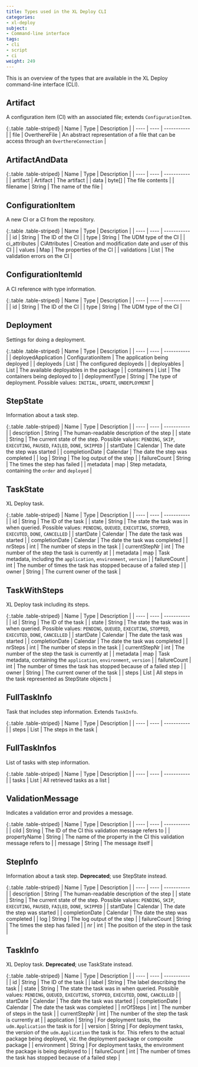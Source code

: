 ```yaml
---
title: Types used in the XL Deploy CLI
categories:
- xl-deploy
subject:
- Command-line interface
tags:
- cli
- script
- ci
weight: 249
---
```


This is an overview of the types that are available in the XL Deploy command-line interface (CLI).

## Artifact

A configuration item (CI) with an associated file; extends `ConfigurationItem`.

{:.table .table-striped}
| Name | Type | Description |
| ---- | ---- | ----------- |
| file | OverthereFile | An abstract representation of a file that can be access through an `OverthereConnection` |

## ArtifactAndData

{:.table .table-striped}
| Name | Type | Description |
| ---- | ---- | ----------- |
| artifact | Artifact | The artifact |
| data | byte[] | The file contents |
| filename | String | The name of the file |

## ConfigurationItem

A new CI or a CI from the repository.

{:.table .table-striped}
| Name | Type | Description |
| ---- | ---- | ----------- |
| id | String | The ID of the CI |
| type | String | The UDM type of the CI |
| ci_attributes | CiAttributes | Creation and modification date and user of this CI |
| values | Map | The properties of the CI |
| validations | List<ValidationMessage> | The validation errors on the CI |

## ConfigurationItemId

A CI reference with type information.

{:.table .table-striped}
| Name | Type | Description |
| ---- | ---- | ----------- |
| id | String | The ID of the CI |
| type | String | The UDM type of the CI |

## Deployment

Settings for doing a deployment.

{:.table .table-striped}
| Name | Type | Description |
| ---- | ---- | ----------- |
| deployedApplication | ConfigurationItem | The application being deployed |
| deployeds | List<ConfigurationItem> | The configured deployeds |
| deployables | List<ConfigurationItemId> | The available deployables in the package |
| containers | List<ConfigurationItemId> | The containers being deployed to |
| deploymentType | String | The type of deployment. Possible values: `INITIAL`, `UPDATE`, `UNDEPLOYMENT` |

## StepState

Information about a task step.

{:.table .table-striped}
| Name | Type | Description |
| ---- | ---- | ----------- |
| description | String | The human-readable description of the step |
| state | String | The current state of the step. Possible values: `PENDING`, `SKIP`, `EXECUTING`, `PAUSED`, `FAILED`, `DONE`, `SKIPPED` |
| startDate | Calendar | The date the step was started |
| completionDate | Calendar | The date the step was completed |
| log | String | The log output of the step |
| failureCount | String | The times the step has failed |
| metadata | map | Step metadata, containing the `order` and `deployed` |

## TaskState

XL Deploy task.

{:.table .table-striped}
| Name | Type | Description |
| ---- | ---- | ----------- |
| id | String | The ID of the task |
| state | String | The state the task was in when queried. Possible values: `PENDING`, `QUEUED`, `EXECUTING`, `STOPPED`, `EXECUTED`, `DONE`, `CANCELLED` |
| startDate | Calendar | The date the task was started |
| completionDate | Calendar | The date the task was completed |
| nrSteps | int | The number of steps in the task |
| currentStepNr | int | The number of the step the task is currently at |
| metadata | map | Task metadata, including the `application`, `environment`, `version` |
| failureCount | int | The number of times the task has stopped because of a failed step |
| owner | String | The current owner of the task |

## TaskWithSteps

XL Deploy task including its steps.

{:.table .table-striped}
| Name | Type | Description |
| ---- | ---- | ----------- |
| id | String | The ID of the task |
| state | String | The state the task was in when queried. Possible values: `PENDING`, `QUEUED`, `EXECUTING`, `STOPPED`, `EXECUTED`, `DONE`, `CANCELLED` |
| startDate | Calendar | The date the task was started |
| completionDate | Calendar | The date the task was completed |
| nrSteps | int | The number of steps in the task |
| currentStepNr | int | The number of the step the task is currently at |
| metadata | map | Task metadata, containing the `application`, `environment`, `version` |
| failureCount | int | The number of times the task has stopped because of a failed step |
| owner | String | The current owner of the task |
| steps | List | All steps in the task represented as StepState objects |

## FullTaskInfo

Task that includes step information. Extends `TaskInfo`.

{:.table .table-striped}
| Name | Type | Description |
| ---- | ---- | ----------- |
| steps | List<StepInfo> | The steps in the task |

## FullTaskInfos

List of tasks with step information.

{:.table .table-striped}
| Name | Type | Description |
| ---- | ---- | ----------- |
| tasks | List<FullTaskInfo> | All retrieved tasks as a list |

## ValidationMessage

Indicates a validation error and provides a message.

{:.table .table-striped}
| Name | Type | Description |
| ---- | ---- | ----------- |
| ciId | String | The ID of the CI this validation message refers to |
| propertyName | String | The name of the property in the CI this validation message refers to |
| message | String | The message itself |

## StepInfo

Information about a task step. **Deprecated**; use StepState instead.

{:.table .table-striped}
| Name | Type | Description |
| ---- | ---- | ----------- |
| description | String | The human-readable description of the step |
| state | String | The current state of the step. Possible values: `PENDING`, `SKIP`, `EXECUTING`, `PAUSED`, `FAILED`, `DONE`, `SKIPPED` |
| startDate | Calendar | The date the step was started |
| completionDate | Calendar | The date the step was completed |
| log | String | The log output of the step |
| failureCount | String | The times the step has failed |
| nr | int | The position of the step in the task |

## TaskInfo

XL Deploy task. **Deprecated**; use TaskState instead.

{:.table .table-striped}
| Name | Type | Description |
| ---- | ---- | ----------- |
| id | String | The ID of the task |
| label | String | The label describing the task |
| state | String | The state the task was in when queried. Possible values: `PENDING`, `QUEUED`, `EXECUTING`, `STOPPED`, `EXECUTED`, `DONE`, `CANCELLED` |
| startDate | Calendar | The date the task was started |
| completionDate | Calendar | The date the task was completed |
| nrOfSteps | int | The number of steps in the task |
| currentStepNr | int | The number of the step the task is currently at |
| application | String | For deployment tasks, the `udm.Application` the task is for |
| version | String | For deployment tasks, the version of the `udm.Application` the task is for. This refers to the actual package being deployed, viz. the deployment package or composite package |
| environment | String | For deployment tasks, the environment the package is being deployed to |
| failureCount | int | The number of times the task has stopped because of a failed step |
